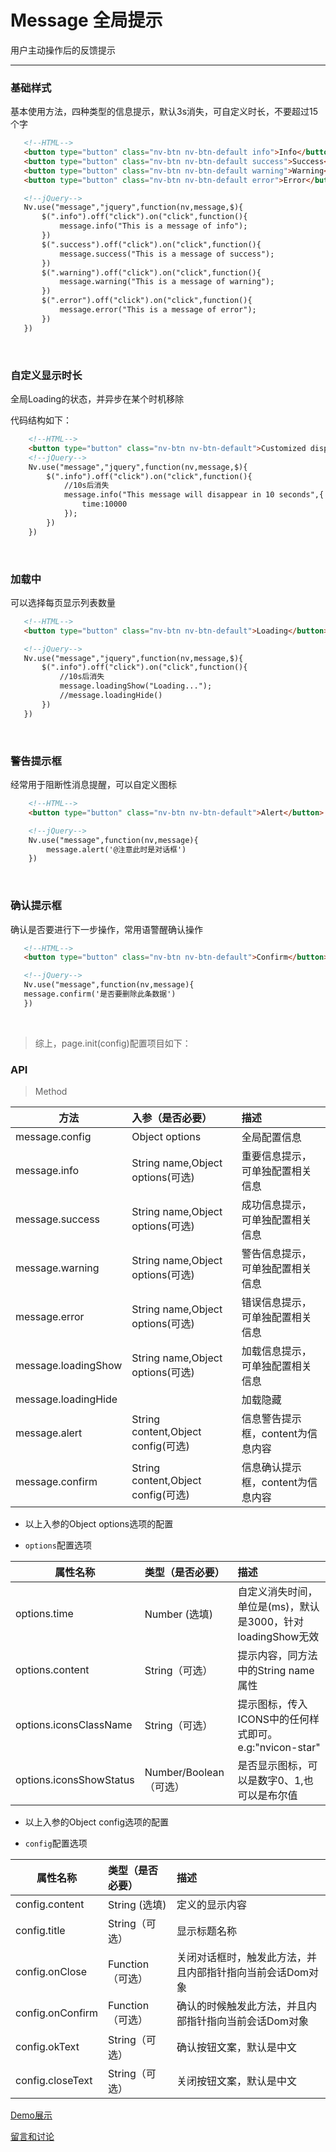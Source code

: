# Message 全局提示

用户主动操作后的反馈提示

---

### 基础样式

基本使用方法，四种类型的信息提示，默认3s消失，可自定义时长，不要超过15个字


```html
   <!--HTML-->
   <button type="button" class="nv-btn nv-btn-default info">Info</button>
   <button type="button" class="nv-btn nv-btn-default success">Success</button>
   <button type="button" class="nv-btn nv-btn-default warning">Warning</button>
   <button type="button" class="nv-btn nv-btn-default error">Error</button>

   <!--jQuery-->
   Nv.use("message","jquery",function(nv,message,$){
       $(".info").off("click").on("click",function(){
           message.info("This is a message of info");
       })
       $(".success").off("click").on("click",function(){
           message.success("This is a message of success");
       })
       $(".warning").off("click").on("click",function(){
           message.warning("This is a message of warning");
       })
       $(".error").off("click").on("click",function(){
           message.error("This is a message of error");
       })
   })
```

<br/>

### 自定义显示时长 

全局Loading的状态，并异步在某个时机移除

代码结构如下：

```html
    <!--HTML-->
    <button type="button" class="nv-btn nv-btn-default">Customized display duration</button>
    <!--jQuery-->
    Nv.use("message","jquery",function(nv,message,$){
        $(".info").off("click").on("click",function(){
            //10s后消失
            message.info("This message will disappear in 10 seconds",{
                time:10000
            });
        })
    })
```
<br/>

### 加载中 

可以选择每页显示列表数量

```html
   <!--HTML-->
   <button type="button" class="nv-btn nv-btn-default">Loading</button>

   <!--jQuery-->
   Nv.use("message","jquery",function(nv,message,$){
       $(".info").off("click").on("click",function(){
           //10s后消失
           message.loadingShow("Loading...");
           //message.loadingHide()
       })
   })
```
<br/>

### 警告提示框

经常用于阻断性消息提醒，可以自定义图标

```html
    <!--HTML-->
    <button type="button" class="nv-btn nv-btn-default">Alert</button>

    <!--jQuery-->
    Nv.use("message",function(nv,message){
        message.alert('@注意此时是对话框')
    })
```
<br/>

### 确认提示框

确认是否要进行下一步操作，常用语警醒确认操作

```html
   <!--HTML-->
   <button type="button" class="nv-btn nv-btn-default">Confirm</button>

   <!--jQuery-->
   Nv.use("message",function(nv,message){
   message.confirm('是否要删除此条数据')
   })
```
<br/>

> 综上，page.init(config)配置项目如下：

### API

> Method
 
  方法  | 入参（是否必要）   |  描述  |
 | --------    | :----- | :----  |
 |  message.config | Object options  | 全局配置信息 |
 | message.info  | String name,Object options(可选)   | 重要信息提示，可单独配置相关信息 |
 | message.success  | String name,Object options(可选)  | 成功信息提示，可单独配置相关信息 |
 | message.warning  | String name,Object options(可选)  | 警告信息提示，可单独配置相关信息 |
 | message.error  | String name,Object options(可选)  | 错误信息提示，可单独配置相关信息 |
 | message.loadingShow  | String name,Object options(可选)   | 加载信息提示，可单独配置相关信息 |
 | message.loadingHide  |  | 加载隐藏 |
 | message.alert  |String content,Object config(可选)  | 信息警告提示框，content为信息内容|
 | message.confirm  | String content,Object config(可选)  | 信息确认提示框，content为信息内容 |




+ 以上入参的Object options选项的配置

+ `options`配置选项

| 属性名称  | 类型（是否必要）   |  描述  |
| --------    | :----- | :----  |
| options.time  | Number (选填)  | 自定义消失时间，单位是(ms)，默认是3000，针对loadingShow无效 |
| options.content  | String（可选）  | 提示内容，同方法中的String name 属性 |
| options.iconsClassName  | String（可选）  | 提示图标，传入ICONS中的任何样式即可。e.g:"nvicon-star" |
| options.iconsShowStatus  | Number/Boolean（可选）   | 是否显示图标，可以是数字0、1,也可以是布尔值 |


+ 以上入参的Object config选项的配置

+ `config`配置选项

| 属性名称  | 类型（是否必要）   |  描述  |
| --------    | :----- | :----  |
| config.content  | String (选填)  | 定义的显示内容 |
| config.title  | String（可选）  | 显示标题名称 |
| config.onClose  | Function（可选）  | 关闭对话框时，触发此方法，并且内部指针指向当前会话Dom对象 |
| config.onConfirm  | Function（可选）   | 确认的时候触发此方法，并且内部指针指向当前会话Dom对象 |
| config.okText  | String（可选）  | 确认按钮文案，默认是中文 |
| config.closeText  | String（可选）   | 关闭按钮文案，默认是中文 |

[Demo展示](http://www.nv-js.com/api?type=message)

[留言和讨论](https://github.com/guguaihaha/nv-source/issues/29)

    